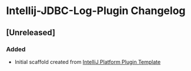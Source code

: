 <!-- Keep a Changelog guide -> https://keepachangelog.com -->

# Intellij-JDBC-Log-Plugin Changelog

## [Unreleased]
### Added
- Initial scaffold created from [IntelliJ Platform Plugin Template](https://github.com/JetBrains/intellij-platform-plugin-template)
